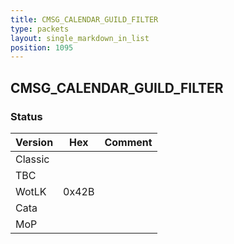 ```yaml
---
title: CMSG_CALENDAR_GUILD_FILTER
type: packets
layout: single_markdown_in_list
position: 1095
---
```


## CMSG_CALENDAR_GUILD_FILTER

### Status

Version    | Hex        | Comment
---------- | ---------- | ---------- 
Classic    |            |
TBC        |            |
WotLK      | 0x42B      |
Cata       |            |
MoP        |            |